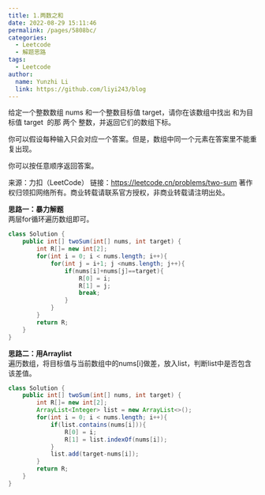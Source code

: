 ```yaml
---
title: 1.两数之和
date: 2022-08-29 15:11:46
permalink: /pages/5808bc/
categories:
  - Leetcode
  - 解题思路
tags:
  - Leetcode
author: 
  name: Yunzhi Li
  link: https://github.com/liyi243/blog
---
```


给定一个整数数组 nums 和一个整数目标值 target，请你在该数组中找出 和为目标值 target  的那 两个 整数，并返回它们的数组下标。

你可以假设每种输入只会对应一个答案。但是，数组中同一个元素在答案里不能重复出现。

你可以按任意顺序返回答案。

来源：力扣（LeetCode）
链接：https://leetcode.cn/problems/two-sum
著作权归领扣网络所有。商业转载请联系官方授权，非商业转载请注明出处。
<!-- more -->

**思路一：暴力解题**<br>
两层for循环遍历数组即可。
```java
class Solution {
    public int[] twoSum(int[] nums, int target) {
        int R[]= new int[2];
        for(int i = 0; i < nums.length; i++){
            for(int j = i+1; j <nums.length; j++){
                if(nums[i]+nums[j]==target){
                    R[0] = i;
                    R[1] = j;
                    break;
                }
            }
        }
        return R;
    }
}
```
**思路二：用Arraylist**<br>
遍历数组，将目标值与当前数组中的nums[i]做差，放入list，判断list中是否包含该差值。

```java
class Solution {
    public int[] twoSum(int[] nums, int target) {
        int R[]= new int[2];
        ArrayList<Integer> list = new ArrayList<>();
        for(int i = 0; i < nums.length; i++){
            if(list.contains(nums[i])){
                R[0] = i;
                R[1] = list.indexOf(nums[i]);
            }
            list.add(target-nums[i]);
        }
        return R;
    }
}
```